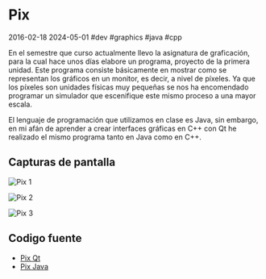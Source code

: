 <!-- vim: set spelllang=es_mx: -->
# Pix
2016-02-18 2024-05-01 #dev #graphics #java #cpp

En el semestre que curso actualmente llevo la asignatura de graficación, para la cual hace unos días elabore un programa, proyecto de la primera unidad. Este programa consiste básicamente en mostrar como se representan los gráficos en un monitor, es decir, a nivel de píxeles. Ya que los píxeles son unidades físicas muy pequeñas se nos ha encomendado programar un simulador que escenifique este mismo proceso a una mayor escala.

El lenguaje de programación que utilizamos en clase es Java, sin embargo, en mi afán de aprender a crear interfaces gráficas en C++ con  Qt he realizado el mismo programa tanto en Java como en C++.

## Capturas de pantalla

![Pix 1](/pix//pix/pix-1.png)

![Pix 2](/pix//pix/pix-2.png)

![Pix 3](/pix//pix/pix-3.png)

## Codigo fuente

- [Pix Qt](https://github.com/rendon/pix-qt)
- [Pix Java](https://github.com/rendon/pix-java)
